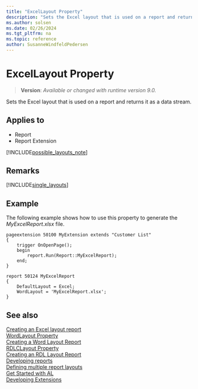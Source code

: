 ```yaml
---
title: "ExcelLayout Property"
description: "Sets the Excel layout that is used on a report and returns it as a data stream."
ms.author: solsen
ms.date: 02/26/2024
ms.tgt_pltfrm: na
ms.topic: reference
author: SusanneWindfeldPedersen
---
```

[//]: # (START>DO_NOT_EDIT)
[//]: # (IMPORTANT:Do not edit any of the content between here and the END>DO_NOT_EDIT.)
[//]: # (Any modifications should be made in the .xml files in the ModernDev repo.)
# ExcelLayout Property
> **Version**: _Available or changed with runtime version 9.0._

Sets the Excel layout that is used on a report and returns it as a data stream.

## Applies to
-   Report
-   Report Extension

[//]: # (IMPORTANT: END>DO_NOT_EDIT)

[!INCLUDE[possible_layouts_note](../includes/include-possible-layouts-note.md)]

## Remarks
[!INCLUDE[single_layouts](../includes/include-single-layout-obsolete.md)]

## Example

The following example shows how to use this property to generate the *MyExcelReport.xlsx* file.

```AL
pageextension 50100 MyExtension extends "Customer List"
{
    trigger OnOpenPage();
    begin
        report.Run(Report::MyExcelReport);
    end;
}

report 50124 MyExcelReport
{
    DefaultLayout = Excel;
    WordLayout = 'MyExcelReport.xlsx';
}
```

## See also

[Creating an Excel layout report](../devenv-howto-excel-report-layout.md)  
[WordLayout Property](devenv-wordlayout-property.md)  
[Creating a Word Layout Report](../devenv-howto-report-layout.md)  
[RDLCLayout Property](devenv-rdlclayout-property.md)  
[Creating an RDL Layout Report](../devenv-howto-rdl-report-layout.md)  
[Developing reports](../devenv-reports.md)  
[Defining multiple report layouts](../devenv-multiple-report-layouts.md)  
[Get Started with AL](../devenv-get-started.md)  
[Developing Extensions](../devenv-dev-overview.md)  